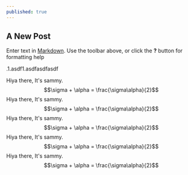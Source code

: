 ```yaml
---
published: true
---
```

## A New Post

Enter text in [Markdown](http://daringfireball.net/projects/markdown/). Use the toolbar above, or click the **?** button for formatting help

.1.asdf1.asdfasdfasdf

Hiya there, It's sammy. $$\sigma + \alpha = \frac{\sigma\alpha}{2}$$Hiya there, It's sammy. $$\sigma + \alpha = \frac{\sigma\alpha}{2}$$Hiya there, It's sammy. $$\sigma + \alpha = \frac{\sigma\alpha}{2}$$Hiya there, It's sammy. $$\sigma + \alpha = \frac{\sigma\alpha}{2}$$Hiya there, It's sammy. $$\sigma + \alpha = \frac{\sigma\alpha}{2}$$
